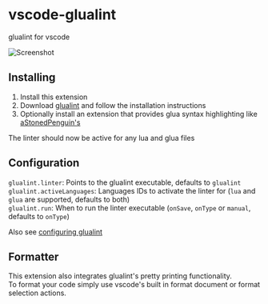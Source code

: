 # vscode-glualint
glualint for vscode

![Screenshot](https://i.imgur.com/c3PxJaT.png)

## Installing
1. Install this extension
2. Download [glualint](https://github.com/FPtje/GLuaFixer) and follow the installation instructions
3. Optionally install an extension that provides glua syntax highlighting like [aStonedPenguin's](https://marketplace.visualstudio.com/items?itemName=aStonedPenguin.glua)

The linter should now be active for any lua and glua files

## Configuration
`glualint.linter`: Points to the glualint executable, defaults to `glualint`  
`glualint.activeLanguages`: Languages IDs to activate the linter for (`lua` and `glua` are supported, defaults to both)  
`glualint.run`: When to run the linter executable (`onSave`, `onType` or `manual`, defaults to `onType`)

Also see [configuring glualint](https://github.com/FPtje/GLuaFixer/blob/master/README.md#configuring-glualint)

## Formatter
This extension also integrates glualint's pretty printing functionality.  
To format your code simply use vscode's built in format document or format selection actions.